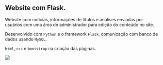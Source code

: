 ## Website com Flask.

Website com notícias, informações de títulos e análises enviadas por usuários com uma área de administrador para edição do conteúdo no site.

Desenvolvido com ``Python`` e o framework ``Flask``, comunicação com banco de dados usando ``MySQL``.

``html``, ``css`` e ``bootstrap`` na criação das páginas.
<br>





<img src="https://github.com/MayconPCampos/Website/blob/main/readme%20images/website%20(3).jpg?raw=true"/>

<!--
Página principal com as últimas notícias e últimos títulos adicionados.
<br>
<br>
<br>
<br>

<img src="https://github.com/MayconPCampos/Website/blob/main/readme%20images/website%20(7).jpg?raw=true"/>
Ao clicar em alguma notícia o usuário é direcionado para a página da notícia, onde encontra também algumas sugestões de leitura. 
<br>
<br>
<br>
<br>


<img src="https://github.com/MayconPCampos/Website/blob/main/readme%20images/website%20(1).jpg?raw=true"/>
A página de cada título traz informações sobre o jogo, a sua média de nota baseada nas análises enviadas por usuários, e as médias de tempos também enviadas por usuários.
<br>
<br>
<br>
<br>


<img src="https://github.com/MayconPCampos/Website/blob/main/readme%20images/website%20(6).jpg?raw=true"/>
Os formulários para envio são acessados na mesma página atrávez das opções Nova Review e Enviar tempo apenas usuários com conta e conectados no site podem enviar análises e tempos de jogos.
<br>
<br>
<br>
<br>


<img src="https://github.com/MayconPCampos/Website/blob/main/readme%20images/website%20(2).jpg?raw=true"/>
Na página de resultados o usuário encontra as notícias e títulos relacionados com a busca, como o banco de dados já conta com uma quantidade considerável de títulos com uso de paginação são exibidos 10 resultados por vez.
<br>
<br>
<br>
<br>


<img src="https://github.com/MayconPCampos/Website/blob/main/readme%20images/website%20(5).jpg?raw=true"/>
Área de criação de contas e login.
-->
